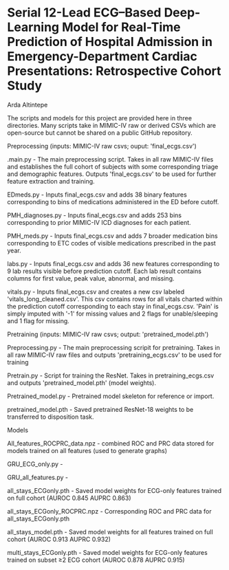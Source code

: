 # Serial 12-Lead ECG–Based Deep-Learning Model for Real-Time Prediction of Hospital Admission in Emergency-Department Cardiac Presentations: Retrospective Cohort Study
Arda Altintepe

The scripts and models for this project are provided here in three directories. Many scripts take in MIMIC-IV raw or derived CSVs which are open-source but cannot be shared on a public GitHub repository. 

Preprocessing (inputs: MIMIC-IV raw csvs; ouput: 'final_ecgs.csv')

.main.py - The main preprocessing script. Takes in all raw MIMIC-IV files and establishes the full cohort of subjects with some corresponding triage and demographic features. Outputs 'final_ecgs.csv' to be used for further feature extraction and training.

EDmeds.py - Inputs final_ecgs.csv and adds 38 binary features corresponding to bins of medications administered in the ED before cutoff.

PMH_diagnoses.py - Inputs final_ecgs.csv and adds 253 bins corresponding to prior MIMIC-IV ICD diagnoses for each patient. 

PMH_meds.py - Inputs final_ecgs.csv and adds 7 broader medication bins corresponding to ETC codes of visible medications prescribed in the past year.

labs.py - Inputs final_ecgs.csv and adds 36 new features corresponding to 9 lab results visible before prediction cutoff. Each lab result contains columns for first value, peak value, abnormal, and missing. 

vitals.py - Inputs final_ecgs.csv and creates a new csv labeled 'vitals_long_cleaned.csv'. This csv contains rows for all vitals charted within the prediction cutoff corresponding to each stay in final_ecgs.csv. 'Pain' is simply imputed with '-1' for missing values and 2 flags for unable/sleeping and 1 flag for missing. 


Pretraining (inputs: MIMIC-IV raw csvs; output: 'pretrained_model.pth')

Preprocessing.py - The main preprocessing scripit for pretraining. Takes in all raw MIMIC-IV raw files and outputs 'pretraining_ecgs.csv' to be used for training

Pretrain.py - Script for training the ResNet. Takes in pretraining_ecgs.csv and outputs 'pretrained_model.pth' (model weights). 

Pretrained_model.py - Pretrained model skeleton for reference or import. 

pretrained_model.pth - Saved pretrained ResNet-18 weights to be transferred to disposition task.

Models

All_features_ROCPRC_data.npz - combined ROC and PRC data stored for models trained on all features (used to generate graphs)

GRU_ECG_only.py - 

GRU_all_features.py - 

all_stays_ECGonly.pth - Saved model weights for ECG-only features trained on full cohort (AUROC 0.845 AUPRC 0.863)

all_stays_ECGonly_ROCPRC.npz - Corresponding ROC and PRC data for all_stays_ECGonly.pth

all_stays_model.pth - Saved model weights for all features trained on full cohort (AUROC 0.913 AUPRC 0.932)

multi_stays_ECGonly.pth - Saved model weights for ECG-only features trained on subset ≥2 ECG cohort (AUROC 0.878 AUPRC 0.915)
